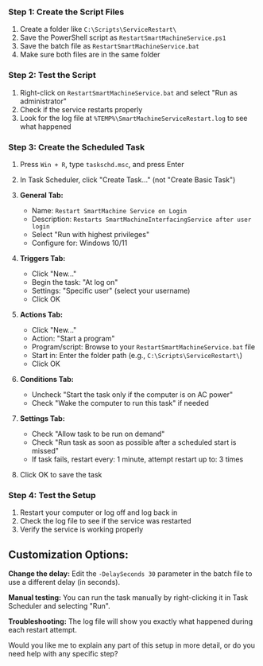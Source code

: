 

### Step 1: Create the Script Files
1. Create a folder like `C:\Scripts\ServiceRestart\`
2. Save the PowerShell script as `RestartSmartMachineService.ps1`
3. Save the batch file as `RestartSmartMachineService.bat`
4. Make sure both files are in the same folder

### Step 2: Test the Script
1. Right-click on `RestartSmartMachineService.bat` and select "Run as administrator"
2. Check if the service restarts properly
3. Look for the log file at `%TEMP%\SmartMachineServiceRestart.log` to see what happened

### Step 3: Create the Scheduled Task
1. Press `Win + R`, type `taskschd.msc`, and press Enter
2. In Task Scheduler, click "Create Task..." (not "Create Basic Task")
3. **General Tab:**
   - Name: `Restart SmartMachine Service on Login`
   - Description: `Restarts SmartMachineInterfacingService after user login`
   - Select "Run with highest privileges"
   - Configure for: Windows 10/11

4. **Triggers Tab:**
   - Click "New..."
   - Begin the task: "At log on"
   - Settings: "Specific user" (select your username)
   - Click OK

5. **Actions Tab:**
   - Click "New..."
   - Action: "Start a program"
   - Program/script: Browse to your `RestartSmartMachineService.bat` file
   - Start in: Enter the folder path (e.g., `C:\Scripts\ServiceRestart\`)
   - Click OK

6. **Conditions Tab:**
   - Uncheck "Start the task only if the computer is on AC power"
   - Check "Wake the computer to run this task" if needed

7. **Settings Tab:**
   - Check "Allow task to be run on demand"
   - Check "Run task as soon as possible after a scheduled start is missed"
   - If task fails, restart every: 1 minute, attempt restart up to: 3 times

8. Click OK to save the task

### Step 4: Test the Setup
1. Restart your computer or log off and log back in
2. Check the log file to see if the service was restarted
3. Verify the service is working properly

## Customization Options:

**Change the delay:** Edit the `-DelaySeconds 30` parameter in the batch file to use a different delay (in seconds).

**Manual testing:** You can run the task manually by right-clicking it in Task Scheduler and selecting "Run".

**Troubleshooting:** The log file will show you exactly what happened during each restart attempt.

Would you like me to explain any part of this setup in more detail, or do you need help with any specific step?
